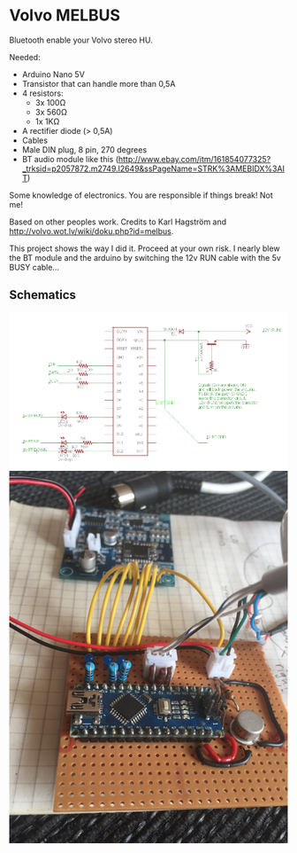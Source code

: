 # Volvo MELBUS

Bluetooth enable your Volvo stereo HU.

Needed:
* Arduino Nano 5V
* Transistor that can handle more than 0,5A
* 4 resistors:
   * 3x 100Ω
   * 3x 560Ω
   * 1x 1KΩ
* A rectifier diode (> 0,5A)
* Cables
* Male DIN plug, 8 pin, 270 degrees
* BT audio module like this (http://www.ebay.com/itm/161854077325?_trksid=p2057872.m2749.l2649&ssPageName=STRK%3AMEBIDX%3AIT)

Some knowledge of electronics. You are responsible if things break! Not me!

Based on other peoples work. Credits to Karl Hagström and http://volvo.wot.lv/wiki/doku.php?id=melbus.

This project shows the way I did it. Proceed at your own risk. I nearly blew the BT module and the arduino by switching the 12v RUN cable with the 5v BUSY cable...

## Schematics
![Schematics](/schematic.png)
![Image](/IMG_2051.JPG)
